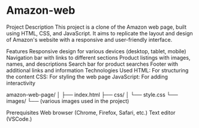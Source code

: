 # Amazon-web

Project Description
This project is a clone of the Amazon web page, built using HTML, CSS, and JavaScript. It aims to replicate the layout and design of Amazon's website with a responsive and user-friendly interface.

Features
Responsive design for various devices (desktop, tablet, mobile)
Navigation bar with links to different sections
Product listings with images, names, and descriptions
Search bar for product searches
Footer with additional links and information
Technologies Used
HTML: For structuring the content
CSS: For styling the web page
JavaScript: For adding interactivity

amazon-web-page/
│
├── index.html
├── css/
│   └── style.css
└── images/
    └── (various images used in the project)

Prerequisites
Web browser (Chrome, Firefox, Safari, etc.)
Text editor (VSCode.)
